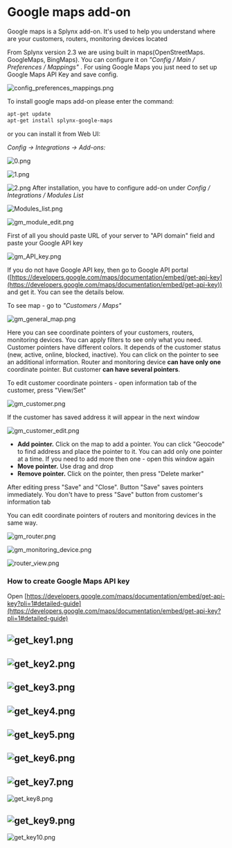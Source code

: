 Google maps add-on
==================

Google maps is a Splynx add-on. It's used to help you understand where are your customers, routers, monitoring devices located

From Splynx version 2.3 we are using built in maps(OpenStreetMaps. GoogleMaps, BingMaps). You can configure it on _"Config / Main / Preferences / Mappings"_ . For using Google Maps you just need to set up Google Maps API Key and save config.

![config_preferences_mappings.png](config_preferences_mappings.png)

To install google maps add-on please enter the command:

```bash
apt-get update
apt-get install splynx-google-maps
```
or you can install it from Web UI:

*Config -> Integrations -> Add-ons:*

![0.png](0.png)

![1.png](1.png)

![2.png](2.png)
After installation, you have to configure add-on under _Config / Integrations / Modules List_

![Modules_list.png](Modules_list.png)

![gm_module_edit.png](gm_module_edit.png)

First of all you should paste URL of your server to "API domain" field and paste your Google API key

![gm_API_key.png](gm_API_key.png)

If you do not have Google API key, then go to Google API portal ([https://developers.google.com/maps/documentation/embed/get-api-key](https://developers.google.com/maps/documentation/embed/get-api-key)) and get it. You can see the details below.

To see map - go to _"Customers / Maps"_

![gm_general_map.png](gm_general_map.png)

Here you can see coordinate pointers of your customers, routers, monitoring devices. You can apply filters to see only what you need. Customer pointers have different colors. It depends of the customer status (new, active, online, blocked, inactive). You can click on the pointer to see an additional information. Router and monitoring device **can have only one** coordinate pointer. But customer **can have several pointers**.

To edit customer coordinate pointers - open information tab of the customer, press "View/Set"

![gm_customer.png](gm_customer.png)

If the customer has saved address it will appear in the next window

![gm_customer_edit.png](gm_customer_edit.png)

* **Add pointer.** Click on the map to add a pointer. You can click "Geocode" to find address and place the pointer to it. You can add only one pointer at a time. If you need to add more then one - open this window again
* **Move pointer.** Use drag and drop
* **Remove pointer.** Click on the pointer, then press "Delete marker"

After editing press "Save" and "Close". Button "Save" saves pointers immediately. You don't have to press "Save" button from customer's information tab

You can edit coordinate pointers of routers and monitoring devices in the same way.

![gm_router.png](gm_router.png)

![gm_monitoring_device.png](gm_monitoring_device.png)

![router_view.png](router_view.png)

### How to create Google Maps API key

Open [https://developers.google.com/maps/documentation/embed/get-api-key?pli=1#detailed-guide](https://developers.google.com/maps/documentation/embed/get-api-key?pli=1#detailed-guide)

![get_key1.png](get_key1.png)
---
![get_key2.png](get_key2.png)
---
![get_key3.png](get_key3.png)
---
![get_key4.png](get_key4.png)
---
![get_key5.png](get_key5.png)
---
![get_key6.png](get_key6.png)
---
![get_key7.png](get_key7.png)
---
![get_key8.png](get_key8.png)

![get_key9.png](get_key9.png)
---
![get_key10.png](get_key10.png)
